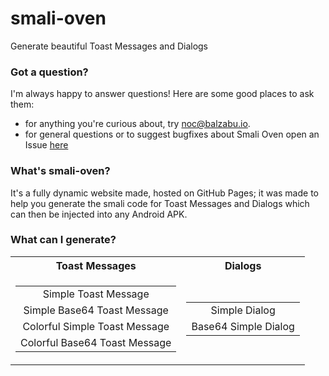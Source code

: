 
# smali-oven

Generate beautiful Toast Messages and Dialogs

### Got a question?
I'm always happy to answer questions! Here are some good places to ask them:

 - for anything you're curious about, try [noc@balzabu.io](mailto:noc@balzabu.io).
 - for general questions or to suggest bugfixes about Smali Oven open an Issue [here](https://github.com/Balzabu/smali-oven.github.io/issues)


### What's smali-oven?

It's a fully dynamic website made, hosted on GitHub Pages; it was made to help you generate the smali code for Toast Messages and Dialogs which can then be injected into any Android APK.

### What can I generate?


<table>
    <tr><th><center>Toast Messages</center></th><th><center>Dialogs</center></th></tr>
    <tr><td>

||
|:-----------------------------:|
|      Simple Toast Message     |
|  Simple Base64 Toast Message  |
| Colorful Simple Toast Message |
| Colorful Base64 Toast Message |

</td><td>

||
|:--------------------:|
|     Simple Dialog    |
| Base64 Simple Dialog |

</td></tr> </table>
